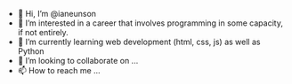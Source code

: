 - 👋 Hi, I’m @ianeunson
- 👀 I’m interested in a career that involves programming in some capacity, if not entirely. 
- 🌱 I’m currently learning web development (html, css, js) as well as Python
- 💞️ I’m looking to collaborate on ...
- 📫 How to reach me ...

<!---
ianeunson/ianeunson is a ✨ special ✨ repository because its `README.md` (this file) appears on your GitHub profile.
You can click the Preview link to take a look at your changes.
--->
